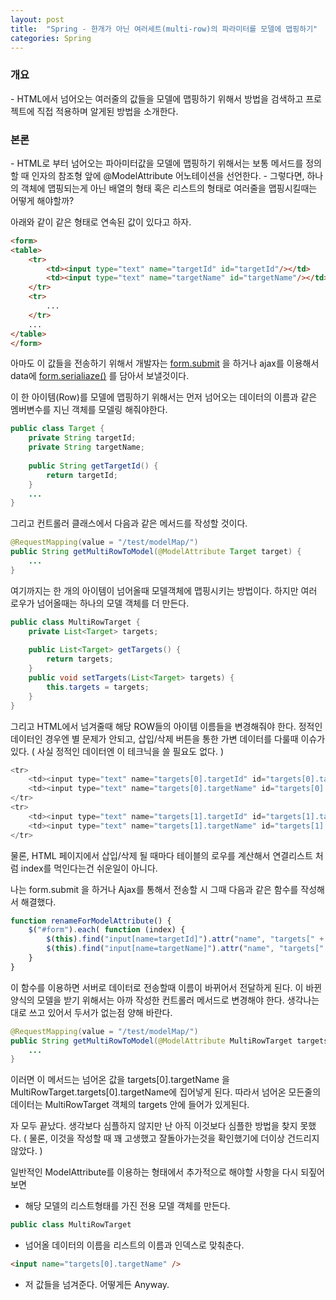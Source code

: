 ```yaml
---
layout: post
title:  "Spring - 한개가 아닌 여러세트(multi-row)의 파라미터를 모델에 맵핑하기"
categories: Spring
---
```


<h3>개요</h3>
- HTML에서 넘어오는 여러줄의 값들을 모델에 맵핑하기 위해서 방법을 검색하고 프로젝트에 직접 적용하며 알게된 방법을 소개한다. 

<h3>본론</h3>
- HTML로 부터 넘어오는 파아미터값을 모델에 맵핑하기 위해서는 보통 메서드를 정의할 때 인자의 참조형 앞에 @ModelAttribute 어노테이션을 선언한다. 
- 그렇다면, 하나의 객체에 맵핑되는게 아닌 배열의 형태 혹은 리스트의 형태로 여러줄을 맵핑시킬때는 어떻게 해야할까?

아래와 같이 같은 형태로 연속된 값이 있다고 하자.

```html
<form>
<table>
    <tr>
        <td><input type="text" name="targetId" id="targetId"/></td>
        <td><input type="text" name="targetName" id="targetName"/></td>
    </tr>
    <tr>
        ...
    </tr>
    ...
</table>
</form>
```

아마도 이 값들을 전송하기 위해서 개발자는 [form.submit](http://api.jquery.com/submit/) 을 하거나 ajax를 이용해서 
data에 [form.serialiaze()](http://api.jquery.com/serialize/) 를 담아서 보낼것이다.

이 한 아이템(Row)를 모델에 맵핑하기 위해서는 먼저 넘어오는 데이터의 이름과 같은 멤버변수를 지닌 
객체를 모델링 해줘야한다.

```java
public class Target {
    private String targetId;
    private String targetName;
    
    public String getTargetId() {
        return targetId;
    }
    ...
}
```

그리고 컨트롤러 클래스에서 다음과 같은 메서드를 작성할 것이다.

```java
@RequestMapping(value = "/test/modelMap/")
public String getMultiRowToModel(@ModelAttribute Target target) {
    ...
}
```

여기까지는 한 개의 아이템이 넘어올때 모델객체에 맵핑시키는 방법이다.
하지만 여러 로우가 넘어올때는 하나의 모델 객체를 더 만든다.

```java
public class MultiRowTarget {
    private List<Target> targets;
    
    public List<Target> getTargets() {
        return targets;
    }
    public void setTargets(List<Target> targets) {
        this.targets = targets;
    }
}
```

그리고 HTML에서 넘겨줄때 해당 ROW들의 아이템 이름들을 변경해줘야 한다.
정적인 데이터인 경우엔 별 문제가 안되고, 삽입/삭제 버튼을 통한 가변 데이터를 다룰때 이슈가 있다.
( 사실 정적인 데이터엔 이 테크닉을 쓸 필요도 없다. )

```java
<tr>
    <td><input type="text" name="targets[0].targetId" id="targets[0].targetId"/></td>
    <td><input type="text" name="targets[0].targetName" id="targets[0].targetName"/></td>
</tr>
<tr>
    <td><input type="text" name="targets[1].targetId" id="targets[1].targetId"/></td>
    <td><input type="text" name="targets[1].targetName" id="targets[1].targetName"/></td>
</tr>
```

물론, HTML 페이지에서 삽입/삭제 될 때마다 테이블의 로우를 계산해서 
연결리스트 처럼 index를 먹인다는건 쉬운일이 아니다.

나는 form.submit 을 하거나 Ajax를 통해서 전송할 시 그때 다음과 같은 함수를 작성해서 해결했다.

```javascript
function renameForModelAttribute() {
    $("#form").each( function (index) {
        $(this).find("input[name=targetId]").attr("name", "targets[" + index + "].targetId");
        $(this).find("input[name=targetName]").attr("name", "targets[" + index + "].targetName");
    }
}
```

이 함수를 이용하면 서버로 데이터로 전송할때 이름이 바뀌어서 전달하게 된다.
이 바뀐 양식의 모델을 받기 위해서는 아까 작성한 컨트롤러 메서드로 변경해야 한다.
생각나는대로 쓰고 있어서 두서가 없는점 양해 바란다.

```java
@RequestMapping(value = "/test/modelMap/")
public String getMultiRowToModel(@ModelAttribute MultiRowTarget targets) {
    ...
}
```

이러면 이 메서드는 넘어온 값을 targets[0].targetName 을 MultiRowTarget.targets[0].targetName에 집어넣게 된다. 
따라서 넘어온 모든줄의 데이터는 MultiRowTarget 객체의 targets 안에 들어가 있게된다.

자 모두 끝났다.
생각보다 심플하지 않지만 난 아직 이것보다 심플한 방법을 찾지 못했다.
( 물론, 이것을 작성할 때 꽤 고생했고 잘돌아가는것을 확인했기에 더이상 건드리지 않았다. )

일반적인 ModelAttribute를 이용하는 형태에서 추가적으로 해야할 사항을 다시 되짚어보면

- 해당 모델의 리스트형태를 가진 전용 모델 객체를 만든다. 
 
```java 
public class MultiRowTarget 
```
- 넘어올 데이터의 이름을 리스트의 이름과 인덱스로 맞춰춘다.

```html
<input name="targets[0].targetName" />
```

- 저 값들을 넘겨준다. 어떻게든 Anyway.
